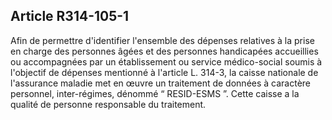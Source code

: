 ## Article R314-105-1

Afin de permettre d'identifier l'ensemble des dépenses relatives à la prise en charge des personnes âgées
et des personnes handicapées accueillies ou accompagnées par un établissement ou service médico-social
soumis à l'objectif de dépenses mentionné à l'article L. 314-3, la caisse nationale de l'assurance maladie met
en œuvre un traitement de données à caractère personnel, inter-régimes, dénommé “ RESID-ESMS ”. Cette
caisse a la qualité de personne responsable du traitement.

